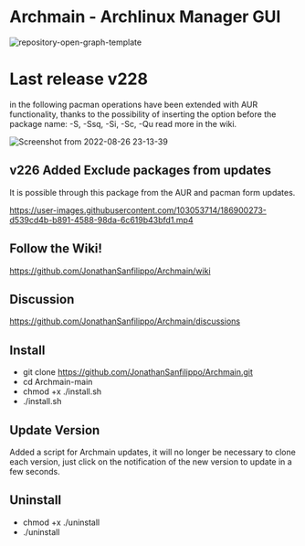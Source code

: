 

# Archmain - Archlinux Manager GUI

![repository-open-graph-template](https://user-images.githubusercontent.com/103053714/185955930-c7ba0563-aeda-4e57-8bf5-614cbbc4d540.png)

# Last release v228
in the following pacman operations have been extended with AUR functionality, thanks to the possibility of inserting the option before the package name:
-S, -Ssq, -Si, -Sc, -Qu read more in the wiki.

![Screenshot from 2022-08-26 23-13-39](https://user-images.githubusercontent.com/103053714/186997370-777aacbb-a283-4494-9854-79e91c8a041b.png)



## v226 Added Exclude packages from updates
It is possible through this package from the AUR and pacman form updates.

https://user-images.githubusercontent.com/103053714/186900273-d539cd4b-b891-4588-98da-6c619b43bfd1.mp4



## Follow the Wiki! 
https://github.com/JonathanSanfilippo/Archmain/wiki 

## Discussion
https://github.com/JonathanSanfilippo/Archmain/discussions



## Install

- git clone https://github.com/JonathanSanfilippo/Archmain.git
- cd Archmain-main
- chmod +x ./install.sh
- ./install.sh


## Update Version
Added a script for Archmain updates, it will no longer be necessary to clone each version, just click on the notification of the new version to update in a few seconds.


## Uninstall
- chmod +x ./uninstall
- ./uninstall







